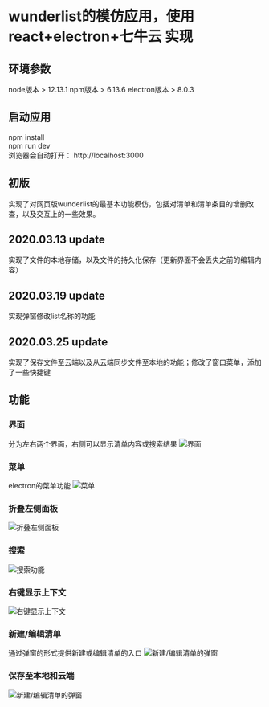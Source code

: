 # wunderlist的模仿应用，使用 react+electron+七牛云 实现

## 环境参数
node版本 > 12.13.1  npm版本 > 6.13.6  electron版本 > 8.0.3

## 启动应用

npm install  
npm run dev  
浏览器会自动打开： http://localhost:3000  

## 初版
实现了对网页版wunderlist的最基本功能模仿，包括对清单和清单条目的增删改查，以及交互上的一些效果。

## 2020.03.13 update
实现了文件的本地存储，以及文件的持久化保存（更新界面不会丢失之前的编辑内容）

## 2020.03.19 update
实现弹窗修改list名称的功能

## 2020.03.25 update
实现了保存文件至云端以及从云端同步文件至本地的功能；修改了窗口菜单，添加了一些快捷键

## 功能

### 界面
分为左右两个界面，右侧可以显示清单内容或搜索结果
![界面](https://github.com/987069273/imitate-wunderlist/edit/master/images/界面.png)

### 菜单
electron的菜单功能
![菜单](https://github.com/987069273/imitate-wunderlist/edit/master/images/菜单——文件.png)

### 折叠左侧面板
![折叠左侧面板](https://github.com/987069273/imitate-wunderlist/edit/master/images/折叠左侧面板.jpg)

### 搜索
![搜索功能](https://github.com/987069273/imitate-wunderlist/edit/master/images/搜索结果--“阅读”.jpg)

### 右键显示上下文
![右键显示上下文](https://github.com/987069273/imitate-wunderlist/edit/master/images/右键显示上下文.png)

### 新建/编辑清单
通过弹窗的形式提供新建或编辑清单的入口
![新建/编辑清单的弹窗](https://github.com/987069273/imitate-wunderlist/edit/master/images/弹窗--新建或编辑清单.png)

### 保存至本地和云端
![新建/编辑清单的弹窗](https://github.com/987069273/imitate-wunderlist/edit/master/images/成功保存至本地和云端.png)
